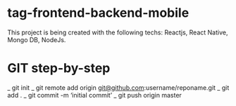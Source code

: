 # tag-frontend-backend-mobile
This project is being created with the following techs: Reactjs, React Native, Mongo DB, NodeJs.

# GIT step-by-step
_ git init
_ git remote add origin git@github.com:username/reponame.git
_ git add .
_ git commit -m ‘initial commit’
_ git push origin master
